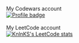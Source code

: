 My Codewars account\
[![Profile badge](https://www.codewars.com/users/ArseniyDuck/badges/large)](https://www.codewars.com/users/ArseniyDuck)\
\
My LeetCode account\
[![KnlnKS's LeetCode stats](https://leetcode-stats-six.vercel.app/api?username=ArseniyDuck&theme=dark)](https://leetcode.com/ArseniyDuck/)
